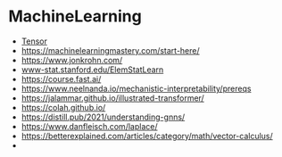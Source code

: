 # MachineLearning

- [Tensor](https://www.youtube.com/watch?v=f5liqUk0ZTw)
- https://machinelearningmastery.com/start-here/
- https://www.jonkrohn.com/
- www-stat.stanford.edu/ElemStatLearn
- https://course.fast.ai/
- https://www.neelnanda.io/mechanistic-interpretability/prereqs
- https://jalammar.github.io/illustrated-transformer/
- https://colah.github.io/
- https://distill.pub/2021/understanding-gnns/
- https://www.danfleisch.com/laplace/
- https://betterexplained.com/articles/category/math/vector-calculus/
- 
  
